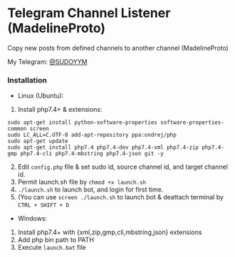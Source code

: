 # Telegram Channel Listener (MadelineProto)
Copy new posts from defined channels to another channel (MadelineProto)

My Telegram: [@SUDOYYM](https://t.me/sudoyum)

### Installation
* Linux (Ubuntu):

1. Install php7.4+ & extensions:
```
sudo apt-get install python-software-properties software-properties-common screen
sudo LC_ALL=C.UTF-8 add-apt-repository ppa:ondrej/php
sudo apt-get update
sudo apt-get install php7.4 php7.4-dev php7.4-xml php7.4-zip php7.4-gmp php7.4-cli php7.4-mbstring php7.4-json git -y
```
2. Edit `config.php` file & set sudo id, source channel id, and target channel id.
3. Permit launch.sh file by `chmod +x launch.sh`
4. `./launch.sh` to launch bot, and login for first time.
5. (You can use `screen ./launch.sh` to launch bot & deattach terminal by `CTRL + SHIFT + D`

* Windows:

1. Install php7.4+ with {xml,zip,gmp,cli,mbstring,json} extensions
2. Add php bin path to PATH
3. Execute `launch.bat` file
